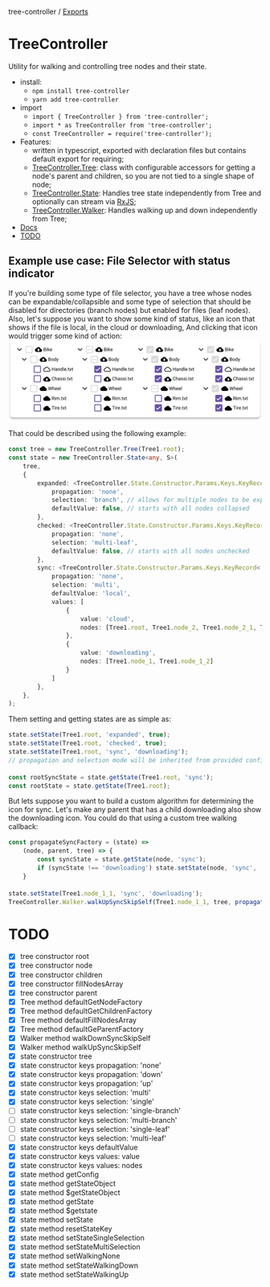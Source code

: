 tree-controller / [Exports](modules.md)

# TreeController
Utility for walking and controlling tree nodes and their state.

- install:
    - ```npm install tree-controller```
    - ```yarn add tree-controller```
- import
    - ```import { TreeController } from 'tree-controller';```
    - ```import * as TreeController from 'tree-controller';```
    - ```const TreeController = require('tree-controller');```
- Features:
  - written in typescript, exported with declaration files but contains default export for requiring;
  - [TreeController.Tree](docs/md/classes/TreeController.Tree-1.md): class with configurable accessors for getting a node's parent and children, so you are not tied to a single shape of node;
  - [TreeController.State](docs/md/classes/TreeController.State-1.md): Handles tree state independently from Tree and optionally can stream via [RxJS](https://rxjs.dev);
  - [TreeController.Walker](docs/md/classes/TreeController.Walker.md): Handles walking up and down independently from Tree;
- [Docs](docs/md/modules/TreeController.md)
- [TODO](#TODO)

## Example use case: File Selector with status indicator
If you're building some type of file selector, you have a tree whose nodes
can be expandable/collapsible and some type of selection that should be
disabled for directories (branch nodes) but enabled for files (leaf nodes).
Also, let's suppose you want to show some kind of status, like an icon that
shows if the file is local, in the cloud or downloading, And clicking that icon
would trigger some kind of action:
![example image](readme.md.assets/file-selector-with-status-indicator.svg)

That could be described using the following example:
```ts
const tree = new TreeController.Tree(Tree1.root);
const state = new TreeController.State<any, S>(
    tree,
    {
        expanded: <TreeController.State.Constructor.Params.Keys.KeyRecord<boolean>>{
            propagation: 'none',
            selection: 'branch', // allows for multiple nodes to be expanded at once
            defaultValue: false, // starts with all nodes collapsed
        },
        checked: <TreeController.State.Constructor.Params.Keys.KeyRecord<boolean>>{
            propagation: 'none',
            selection: 'multi-leaf',
            defaultValue: false, // starts with all nodes unchecked
        },
        sync: <TreeController.State.Constructor.Params.Keys.KeyRecord<'local'|'cloud'|'downloading'>>{
            propagation: 'none',
            selection: 'multi',
            defaultValue: 'local',
            values: [
                {
                    value: 'cloud',
                    nodes: [Tree1.root, Tree1.node_2, Tree1.node_2_1, Tree1.node_2_2]
                },
                {
                    value: 'downloading',
                    nodes: [Tree1.node_1, Tree1.node_1_2]
                }
            ]
        },
    },
);
```

Them setting and getting states are as simple as:
```ts
state.setState(Tree1.root, 'expanded', true);
state.setState(Tree1.root, 'checked', true);
state.setState(Tree1.root, 'sync', 'downloading');
// propagation and selection mode will be inherited from provided configuration

const rootSyncState = state.getState(Tree1.root, 'sync');
const rootState = state.getState(Tree1.root);
```

But lets suppose you want to build a custom algorithm for determining the icon
for sync. Let's make any parent that has a child downloading also show the
downloading icon. You could do that using a custom tree walking callback:
```ts
const propagateSyncFactory = (state) =>
    (node, parent, tree) => {
        const syncState = state.getState(node, 'sync');
        if (syncState !== 'downloading') state.setState(node, 'sync', 'downloading')
    }

state.setState(Tree1.node_1_1, 'sync', 'downloading');
TreeController.Walker.walkUpSyncSkipSelf(Tree1.node_1_1, tree, propagateSyncFactory(state))
```
# TODO
  - [X] tree constructor root
  - [X] tree constructor node
  - [X] tree constructor children
  - [X] tree constructor fillNodesArray
  - [X] tree constructor parent
  - [X] Tree method defaultGetNodeFactory
  - [X] Tree method defaultGetChildrenFactory
  - [X] Tree method defaultFillNodesArray
  - [X] Tree method defaultGeParentFactory
  - [X] Walker method walkDownSyncSkipSelf
  - [X] Walker method walkUpSyncSkipSelf
  - [X] state constructor tree
  - [X] state constructor keys propagation: 'none'
  - [X] state constructor keys propagation: 'down'
  - [X] state constructor keys propagation: 'up'
  - [X] state constructor keys selection: 'multi'
  - [X] state constructor keys selection: 'single'
  - [ ] state constructor keys selection: 'single-branch'
  - [ ] state constructor keys selection: 'multi-branch'
  - [ ] state constructor keys selection: 'single-leaf'
  - [ ] state constructor keys selection: 'multi-leaf'
  - [X] state constructor keys defaultValue
  - [X] state constructor keys values: value
  - [X] state constructor keys values: nodes
  - [X] state method getConfig
  - [X] state method getStateObject
  - [X] state method $getStateObject
  - [X] state method getState
  - [X] state method $getstate
  - [X] state method setState
  - [X] state method resetStateKey
  - [X] state method setStateSingleSelection
  - [X] state method setStateMultiSelection
  - [X] state method setWalkingNone
  - [X] state method setStateWalkingDown
  - [X] state method setStateWalkingUp
